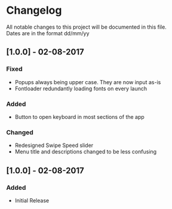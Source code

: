 # Changelog
All notable changes to this project will be documented in this file.  
Dates are in the format dd/mm/yy

## [1.0.0] - 02-08-2017
### Fixed
- Popups always being upper case. They are now input as-is
- Fontloader redundantly loading fonts on every launch

### Added
- Button to open keyboard in most sections of the app

### Changed
- Redesigned Swipe Speed slider
- Menu title and descriptions changed to be less confusing

## [1.0.0] - 02-08-2017
### Added
- Initial Release
